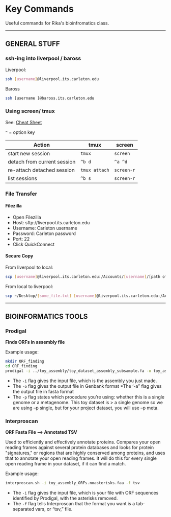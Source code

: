 # Key Commands

Useful commands for Rika's bioinfromatics class.

---
## GENERAL STUFF

### ssh-ing into liverpool / baross

Liverpool:

```bash
ssh [username]@liverpool.its.carleton.edu
```

Baross

```bash
ssh [username ]@baross.its.carleton.edu
```

### Using screen/ tmux

See: [Cheat Sheet](http://www.dayid.org/comp/tm.html)

`^` = option key

| Action                     | tmux         | screen     |
|----------------------------|--------------|------------|
| start new session          | `tmux`       | `screen`   |
| detach from current session| `^b d`       |`^a ^d`     |
| re-attach detached session | `tmux attach`| `screen-r` |
| list sessions              | `^b s`       | `screen-r` |

### File Transfer

#### Filezilla

- Open Filezilla
- Host: sftp://liverpool.its.carleton.edu
- Username: Carleton username
- Password: Carleton password
- Port: 22
- Click QuickConnect

#### Secure Copy

From liverpool to local:

```bash
scp [username]@liverpool.its.carleton.edu:/Accounts/[username]/[path of your destination directory]/[some_file.txt] ~/Desktop
```

From local to liverpool:

```bash
scp ~/Desktop/[some_file.txt] [username]@liverpool.its.carleton.edu:/Accounts/[username]/[path of your destination directory]
```


---
## BIOINFORMATICS TOOLS

### Prodigal

**Finds ORFs in assembly file**

Example usage:

```bash
mkdir ORF_finding
cd ORF_finding
prodigal -i ../toy_assembly/toy_dataset_assembly_subsample.fa -o toy_assembly_ORFs.gbk -a toy_assembly_ORFs.faa -p single
```

* The `-i` flag gives the input file, which is the assembly you just made.
* The `-o` flag gives the output file in Genbank format *The ‘-a” flag gives the output file in fasta format
* The `-p` flag states which procedure you’re using: whether this is a single genome or a metagenome. This toy dataset is > a single genome so we are using –p single, but for your project dataset, you will use –p meta.


### Interproscan

**ORF Fasta File --> Annotated TSV**

Used to efficiently and effectively annotate proteins. Compares your open reading frames against several protein databases and looks for protein "signatures," or regions that are highly conserved among proteins, and uses that to annotate your open reading frames. It will do this for every single open reading frame in your dataset, if it can find a match.

Example usage: 

```bash
interproscan.sh -i toy_assembly_ORFs.noasterisks.faa -f tsv
```
 
* The `-i` flag gives the input file, which is your file with ORF sequences identified by Prodigal, with the asterisks removed.
* The `-f` flag tells Interproscan that the format you want is a tab-separated vars, or “tsv,” file.

